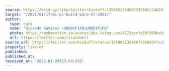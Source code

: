 ```yaml
---
source: https://brid.gy/like/twitter/kinduff/1358021354667335682/246281733
target: "/2021/01/17/mi-pc-build-para-el-2021/"
author:
  type: card
  name: "Ricardo Ramírez \U0001F1F8\U0001F1FB"
  photo: https://webmention.io/avatar/pbs.twimg.com/4773accfa50f909ba64fda1e54a2a27e18c5268655b9b4ff0a8f5d76deb0fb64.jpg
  url: https://twitter.com/ricardoerl
source_url: https://twitter.com/kinduff/status/1358021354667335682#favorited-by-246281733
property: like-of
published:
published_at:
received_at: '2022-01-28T23:54:23Z'
---
```



